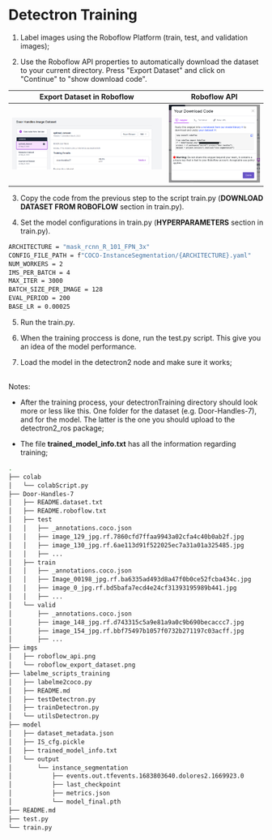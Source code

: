 # Detectron Training
1) Label images using the Roboflow Platform (train, test, and validation images);

2) Use the Roboflow API properties to automatically download the dataset to your current directory. Press "Export Dataset" and click on "Continue" to "show download code".

<!-- <div style="display:flex;align-items:center;justify-content:center;margin-bottom:30px">
    <img src="./imgs/roboflow_export_dataset.png" alt="Alt text" title="Optional title" width="50%" style="margin-right:20px">
    <img src="./imgs/roboflow_api.png" alt="Alt text" title="Optional title" width="20%">
</div> -->

Export Dataset in Roboflow            |  Roboflow API
:-------------------------:|:-------------------------:
![](./imgs/roboflow_export_dataset.png)  |  ![](./imgs/roboflow_api.png)

3) Copy the code from the previous step to the script train.py (**DOWNLOAD DATASET FROM ROBOFLOW** section in train.py).

4) Set the model configurations in train.py (**HYPERPARAMETERS** section in train.py).

```bash
ARCHITECTURE = "mask_rcnn_R_101_FPN_3x"
CONFIG_FILE_PATH = f"COCO-InstanceSegmentation/{ARCHITECTURE}.yaml"
NUM_WORKERS = 2
IMS_PER_BATCH = 4
MAX_ITER = 3000
BATCH_SIZE_PER_IMAGE = 128
EVAL_PERIOD = 200
BASE_LR = 0.00025
```

5) Run the train.py.

6) When the training proccess is done, run the test.py script. This give you an idea of the model performance.

6) Load the model in the detectron2 node and make sure it works;

</br>
Notes: 

- After the training process, your detectronTraining directory should look more or less like this. One folder for the dataset (e.g. Door-Handles-7), and for the model. The latter is the one you should upload to the detectron2_ros package;

- The file **trained_model_info.txt** has all the information regarding training;

```bash
.
├── colab
│   └── colabScript.py
├── Door-Handles-7
│   ├── README.dataset.txt
│   ├── README.roboflow.txt
│   ├── test
│   │   ├── _annotations.coco.json
│   │   ├── image_129_jpg.rf.7860cfd7ffaa9943a02cfa4c40b0ab2f.jpg
│   │   ├── image_130_jpg.rf.6ae113d91f522025ec7a31a01a325485.jpg
│   │   ├── ...
│   ├── train
│   │   ├── _annotations.coco.json
│   │   ├── Image_00198_jpg.rf.ba6335ad493d8a47f0b0ce52fcba434c.jpg
│   │   ├── image_0_jpg.rf.bd5bafa7ecd4e24cf31393195989b441.jpg
│   │   ├── ...
│   └── valid
│       ├── _annotations.coco.json
│       ├── image_148_jpg.rf.d743315c5a9e81a9a0c9b690becaccc7.jpg
│       ├── image_154_jpg.rf.bbf75497b1057f0732b271197c03acff.jpg
│       ├── ...
├── imgs
│   ├── roboflow_api.png
│   └── roboflow_export_dataset.png
├── labelme_scripts_training
│   ├── labelme2coco.py
│   ├── README.md
│   ├── testDetectron.py
│   ├── trainDetectron.py
│   └── utilsDetectron.py
├── model
│   ├── dataset_metadata.json
│   ├── IS_cfg.pickle
│   ├── trained_model_info.txt
│   └── output
│       └── instance_segmentation
│           ├── events.out.tfevents.1683803640.dolores2.1669923.0
│           ├── last_checkpoint
│           ├── metrics.json
│           └── model_final.pth
├── README.md
├── test.py
└── train.py
```